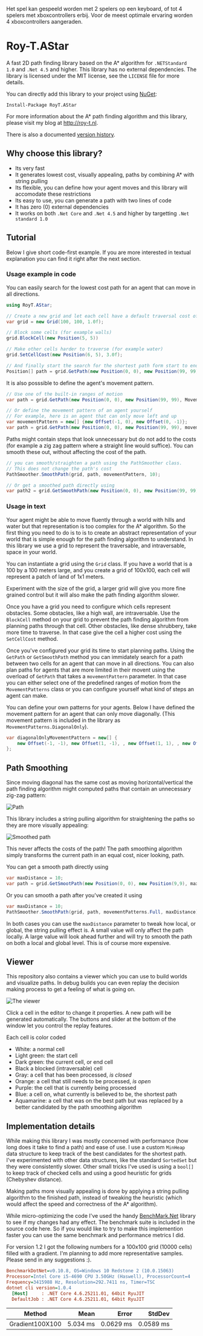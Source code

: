 Het spel kan gespeeld worden met 2 spelers op een keyboard, of tot 4 spelers met 
xboxcontrollers erbij. Voor de meest optimale ervaring worden 4 xboxcontrollers aangeraden.


# Roy-T.AStar
A fast 2D path finding library based on the A* algorithm for `.NETStandard 1.0` and `.Net 4.5` and higher. This library has no external dependencies. The library is licensed under the MIT license, see the `LICENSE` file for more details.

You can directly add this library to your project using [NuGet](https://www.nuget.org/packages/RoyT.AStar/):

```
Install-Package RoyT.AStar
```

For more information about the A* path finding algorithm and this library, please visit my blog at http://roy-t.nl.

There is also a documented [version history](versions.md).

## Why choose this library?
- Its very fast
- It generates lowest cost, visually appealing, paths by combining A* with string pulling
- Its flexible, you can define how your agent moves and this library will accomodate these restrictions
- Its easy to use, you can generate a path with two lines of code
- It has zero (0) external dependencies
- It works on both `.Net Core` and `.Net 4.5` and higher by targetting `.Net standard 1.0`


## Tutorial

Below I give short code-first example. If you are more interested in textual explanation you can find it right after the next section.

### Usage example in code
You can easily search for the lowest cost path for an agent that can move in all directions.

```csharp
using RoyT.AStar;

// Create a new grid and let each cell have a default traversal cost of 1.0
var grid = new Grid(100, 100, 1.0f);

// Block some cells (for example walls)
grid.BlockCell(new Position(5, 5))

// Make other cells harder to traverse (for example water)
grid.SetCellCost(new Position(6, 5), 3.0f);

// And finally start the search for the shortest path form start to end
Position[] path = grid.GetPath(new Position(0, 0), new Position(99, 99));

```
It is also posssible to define the agent's movement pattern.

```csharp
// Use one of the built-in ranges of motion
var path = grid.GetPath(new Position(0, 0), new Position(99, 99), MovementPatterns.DiagonalOnly);

// Or define the movement pattern of an agent yourself
// For example, here is an agent that can only move left and up
var movementPattern = new[] {new Offset(-1, 0), new Offset(0, -1)};
var path = grid.GetPath(new Position(0, 0), new Position(99, 99), movementPattern);

```

Paths might contain steps that look unnecessary but do not add to the costs (for example a zig zag pattern where a straight line would suffice). 
You can smooth these out, without affecting the cost of the path.

```csharp
// you can smooth/straighten a path using the PathSmoother class.
// This does not change the path's cost
PathSmoother.SmoothPath(grid, path, movementPattern, 10);

// Or get a smoothed path directly using
var path2 = grid.GetSmoothPath(new Position(0, 0), new Position(99, 99), movementPattern);
```

### Usage in text
Your agent might be able to move fluently through a world with hills and water but that representation is too complex for the A* algorithm. 
So the first thing you need to do is to is to create an abstract representation of your world that is simple enough for the path finding algorithm to understand.
In this library we use a grid to represent the traversable, and intraversable, space in your world. 

You can instantiate a grid using the `Grid` class. If you have a world that is a 100 by a 100 meters large, and you
create a grid of 100x100, each cell will represent a patch of land of 1x1 meters. 

Experiment with the size of the grid, a larger grid
will give you more fine grained control but it will also make the path finding algorithm slower.

Once you have a grid you need to configure which cells represent obstacles. Some obstacles, like a high wall, are intraversable. Use the `BlockCell` method on your grid to prevent the path finding algorithm from planning paths through that cell.
Other obstacles, like dense shrubbery, take more time to traverse. In that case give the cell a higher cost using the `SetCellCost` method.

Once you've configured your grid its time to start planning paths. Using the `GetPath` or `GetSmoothPath` method you can immidately search for a path between two cells for an agent that can move in all directions. 
You can also plan paths for agents that are more limited in their movent using the overload of `GetPath` that takes a `movementPattern` parameter. In that case you can either select one of the predefined ranges of motion from the `MovementPatterns` class or you can configure yourself what kind of steps an agent can make.

You can define your own patterns for your agents. Below I have defined the movement pattern for an agent that can only move diagonally. (This movement pattern is included in the library as `MovementPatterns.DiagonalOnly`).

```csharp
var diagonalOnlyMovementPattern = new[] {
    new Offset(-1, -1), new Offset(1, -1), , new Offset(1, 1), , new Offset(-1, 1)
};
```


## Path Smoothing
Since moving diagonal has the same cost as moving horizontal/vertical the path finding algorithm might computed paths that contain an unnecessary zig-zag pattern:

![Path](unsmooth_path.png?raw=true "Unsmoothed path")

This library includes a string pulling algorithm for straightening the paths so they are more visually appealing:

![Smoothed path](smooth_path.png?raw=true "Smoothed path")

This never affects the costs of the path! The path smoothing algorithm simply transforms the current path in an equal cost, nicer looking, path.

You can get a smooth path directly using 

```csharp
var maxDistance = 10;
var path = grid.GetSmootPath(new Position(0, 0), new Position(9,9), maxDistance);
```

Or you can smooth a path after you've created it using
```csharp
var maxDistance = 10;
PathSmoother.SmoothPath(grid, path, movementPatterns.Full, maxDistance);
```

In both cases you can use the `maxDistance` parameter to tweak how local, or global, the string pulling effect is. A small value will only affect the path locally. 
A large value will look ahead further and will try to smooth the path on both a local and global level. This is of course more expensive.




## Viewer
This repository also contains a viewer which you can use to build worlds and visualize paths.
In debug builds you can even replay the decision making process to get a feeling of what is going on.

![The viewer](viewer.png?raw=true "The viewer")
 
Click a cell in the editor to change it properties. A new path will be generated automatically.
The buttons and slider at the bottom of the window let you control the replay features.

Each cell is color coded

- White: a normal cell
- Light green: the start cell
- Dark green: the current cell, or end cell
- Black a blocked (intraversable) cell
- Gray: a cell that has been processed, *is closed*
- Orange: a cell that still needs to be processed, *is open*
- Purple: the cell that is currently being processed
- Blue: a cell on, what currently is believed to be, the shortest path
- Aquamarine: a cell that was on the best path but was replaced by a better candidated by the path smoothing algorithm



## Implementation details
While making this library I was mostly concerned with performance (how long does it take to find a path) and ease of use.
I use a custom `MinHeap` data structure to keep track of the best candidates for the shortest path. I've experimented with other data structures, like the standard `SortedSet` but they were consistently slower. 
Other small tricks I've used is using a `bool[]` to keep track of checked cells and using a good heuristic for grids (Chebyshev distance).

Making paths more visually appealing is done by applying a string pulling algorithm to the finished path, instead of tweaking the heuristic (which would affect the speed and correctness of the A* algorithm).

While micro-optimizing the code I've used the handy [BenchMark.Net](https://github.com/dotnet/BenchmarkDotNet) library to see if my changes had any effect. The benchmark suite is included in the source code here. So if you would like to try to make this implemention faster you can use the same benchmark and performance metrics I did.

For version 1.2 I got the following numbers for a 100x100 grid (10000 cells) filled with a gradient. I'm planning to add more representative samples. Please send in any suggestions :).


``` ini
BenchmarkDotNet=v0.10.8, OS=Windows 10 Redstone 2 (10.0.15063)
Processor=Intel Core i5-4690 CPU 3.50GHz (Haswell), ProcessorCount=4
Frequency=3415988 Hz, Resolution=292.7411 ns, Timer=TSC
dotnet cli version=1.0.4
  [Host]     : .NET Core 4.6.25211.01, 64bit RyuJIT
  DefaultJob : .NET Core 4.6.25211.01, 64bit RyuJIT
```

 |            Method |     Mean |     Error |    StdDev |
 |------------------ |---------:|----------:|----------:|
 Gradient100X100 | 5.034 ms | 0.0629 ms | 0.0589 ms |           

